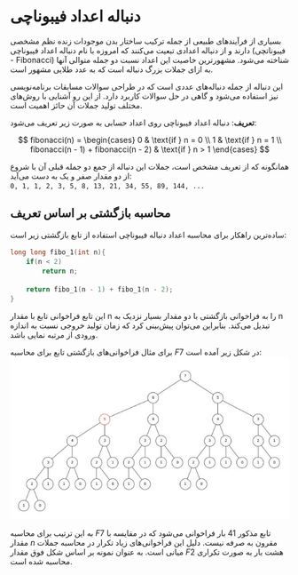 #     دنباله اعداد فیبوناچی

بسیاری از فرآیندهای طبیعی از جمله ترکیب ساختار بدن موجودات زنده نظم مشخصی دارند و از دنباله اعدادی تبعیت می‌کنند که امروزه با نام دنباله اعداد فیبوناچی (فیبوناتچی - Fibonacci) شناخته می‌شود. مشهورترین خاصیت این اعداد نسبت دو جمله متوالی آنها به ازای جملات بزرگ دنباله است که به عدد طلایی مشهور است.

این دنباله از جمله دنباله‌های عددی است که در طراحی سوالات مسابقات برنامه‌نویسی نیز استفاده می‌شود و گاهی در حل سوالات کاربرد دارد. از این رو آشنایی با روش‌های مختلف تولید جملات آن حائز اهمیت است.

**تعریف**:
 دنباله اعداد فیبوناچی روی اعداد حسابی به صورت زیر تعریف می‌شود:
 

$$
fibonacci(n) = \begin{cases}
    0 & \text{if } n = 0 \\
    1 & \text{if } n = 1 \\
    fibonacci(n - 1) + fibonacci(n - 2) & \text{if } n > 1
\end{cases}
$$

همانگونه که از تعریف مشخص است، جملات این دنباله از جمع دو جمله قبلی آن با شروع از دو مقدار صفر و یک به دست می‌آید:
<br>
``
0, 1, 1, 2, 3, 5, 8, 13, 21, 34, 55, 89, 144, ...
``

## محاسبه بازگشتی بر اساس تعریف
ساده‌ترین راهکار برای محاسبه اعداد دنباله فیبوناچی استفاده از تابع بازگشتی زیر است:
```c++
long long fibo_1(int n){
    if(n < 2)
        return n;

    return fibo_1(n - 1) + fibo_1(n - 2);
}
```
این تابع فراخوانی تابع با مقدار n را به فراخوانی بازگشتی با دو مقدار بسیار نزدیک به n تبدیل می‌کند. بنابراین می‌توان پیش‌بینی کرد که زمان تولید خروجی نسبت به اندازه ورودی از مرتبه نمایی باشد.

 برای مثال فراخوانی‌های بازگشتی تابع برای محاسبه  $F7$ در شکل زیر آمده است:
![Tree F(7)](https://raw.githubusercontent.com/M-b850/ICPC/main/media/fibonacci/fibonacci_1.jpg)


به این ترتیب برای محاسبه $F7$ تابع مذکور $41$ بار فراخوانی می‌شود که در مقایسه با مقدار $n$ مقرون به صرفه نیست. دلیل این فراخوانی‌های زیاد تکرار در محاسبه جملات میانی است. به عنوان نمونه بر اساس شکل فوق مقدار $F2$ هشت بار به صورت تکراری محاسبه شده است.
